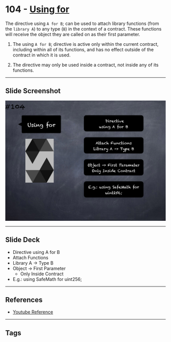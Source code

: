# 104 - [Using for](Using%20for.md)
The directive using `A for B`; can be used to attach library functions (from the `library A`) to any type (`B`) in the context of a contract. These functions will receive the object they are called on as their first parameter.

1. The using `A for B`; directive is active only within the current contract, including within all of its functions, and has no effect outside of the contract in which it is used. 
    
2. The directive may only be used inside a contract, not inside any of its functions.

___
## Slide Screenshot
![104.png](../images/solidity201/104.png)
___
## Slide Deck
- Directive using A for B
- Attach Functions
- Library A -> Type B
- Object -> First Parameter
	- Only Inside Contract
- E.g.: using SafeMath for uint256;
___
## References
- [Youtube Reference](https://youtu.be/3bFgsmsQXrE?t=353)
___
## Tags